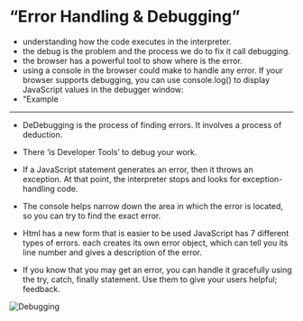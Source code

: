 #  “Error Handling & Debugging”

* understanding how the code executes in the interpreter.
* the debug is the problem and the process we do to fix it call debugging.
* the browser has a powerful tool to show where is the error.
* using a console in the browser could make to handle any error. If your browser supports debugging, you can use console.log() to display JavaScript values in the debugger window:
* "Example
***
<!DOCTYPE html>
<html>
<body>


<script>
a = 5;
b = 6;
c = a + b;
console.log(c);
</script>
</body>
</html> 


* DeDebugging is the process of finding errors. It involves a process of deduction.
* There ‘is Developer Tools’ to debug your work.
* If a JavaScript statement generates an error, then it throws an exception. At that point, the interpreter stops and looks for exception-handling code.

* The console helps narrow down the area in which the error is located, so you can try to find the exact error.

* Html has a new form that is easier to be used JavaScript has 7 different types of errors. each creates its own error object, which can tell you its line number and gives a description of the error.
* If you know that you may get an error, you can handle it gracefully using the try, catch, finally statement. Use them to give your users helpful; feedback.


![Debugging](https://miro.medium.com/max/2100/1*LHpmsxV3f2znpxhuAFuIqA.png)
